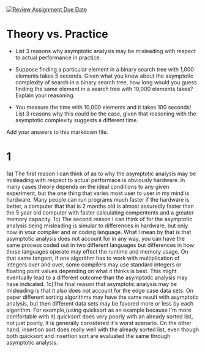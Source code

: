[![Review Assignment Due Date](https://classroom.github.com/assets/deadline-readme-button-24ddc0f5d75046c5622901739e7c5dd533143b0c8e959d652212380cedb1ea36.svg)](https://classroom.github.com/a/FgMJElkj)
# Theory vs. Practice

- List 3 reasons why asymptotic analysis may be misleading with respect to
  actual performance in practice.

- Suppose finding a particular element in a binary search tree with 1,000
  elements takes 5 seconds. Given what you know about the asymptotic complexity
  of search in a binary search tree, how long would you guess finding the same
  element in a search tree with 10,000 elements takes? Explain your reasoning.

- You measure the time with 10,000 elements and it takes 100 seconds! List 3
  reasons why this could be the case, given that reasoning with the asymptotic
  complexity suggests a different time.

Add your answers to this markdown file.

# 1
1a) The first reason I can think of as to why the asymptotic analysis may be misleading with respect to actual performace is obviously hardware.
In many cases theory depends on the ideal conditions to any given experiment, but the one thing that varies most user to user in my mind is hardware.
Many people can run programs much faster if the hardware is better, a computer that that is 2 months old is almost assuredly faster than the 5 year old computer
with faster calculating compentents and a greater memory capacity.
1c) The second reason I can think of for the asymptotic analysis being misleading is simular to differences in hardware, but only now in your compiler and or coding language. What I mean by that
is that asymptotic analysis does not account for in any way, you can have the same process coded out in two different languages but differences in how those languages operate may effect the runtime and memory usage.
On that same tangent, if one algorithm has to work with multiplication of integers over and over, some compilers may use standard integers or floating point values depending on what it thinks is best. 
This might eventually lead to a different outcome than the asymptotic analysis may have indicated.
1c)The final reason that asymptotic analysis may be misleading is that it also does not account for the edge case data sets. On paper different sorting algorithms 
may have the same result with asymptotic analysis, but then different data sets may be favored more or less by each algorithm. For example,(using quicksort as an example because I'm more comfortable with it)
quicksort does very poorly with an already sorted list, not just poorly, it is generally considered it's worst scenario. On the other hand, insertion sort does really well with the already sorted list,
even though both quicksort and insertion sort are evaluated the same through asymptotic analysis.
